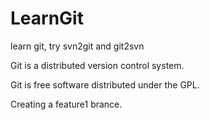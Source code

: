 # LearnGit
learn git, try svn2git and git2svn

Git is a distributed version control system.

Git is free software distributed under the GPL.

Creating a feature1 brance.